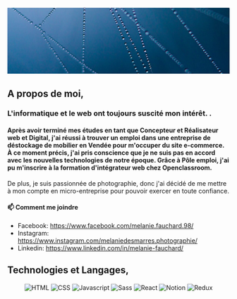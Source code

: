 ![header](images/banniere-github.jpg)

## A propos de moi,
### L'informatique et le web ont toujours suscité mon intérêt. . 
#### Après avoir terminé mes études en tant que Concepteur et Réalisateur web et Digital, j'ai réussi à trouver un emploi dans une entreprise de déstockage de mobilier en Vendée pour m'occuper du site e-commerce. À ce moment précis, j'ai pris conscience que je ne suis pas en accord avec les nouvelles technologies de notre époque. Grâce à Pôle emploi, j'ai pu m'inscrire à la formation d'intégrateur web chez Openclassroom.
De plus, je suis passionnée de photographie, donc j'ai décidé de me mettre à mon compte en micro-entreprise pour pouvoir exercer en toute confiance.

#### 📫 Comment me joindre

* Facebook: https://www.facebook.com/melanie.fauchard.98/
* Instagram: https://www.instagram.com/melaniedesmarres.photographie/
* Linkedin: https://www.linkedin.com/in/melanie-fauchard/
    


## Technologies et Langages,

<p align="center">
  <img align="center" width="5%" src="https://cdn.icon-icons.com/icons2/2107/PNG/512/file_type_html_icon_130541.png" alt="HTML"/>
  <img align="center" width="5%" src="https://cdn.icon-icons.com/icons2/2107/PNG/512/file_type_css_icon_130661.png" alt="CSS"/>
  <img align="center" width="5%" src="https://cdn.icon-icons.com/icons2/2415/PNG/512/javascript_original_logo_icon_146455.png" alt="Javascript"/>
  <img align="center" width="5%" src="https://cdn.icon-icons.com/icons2/2621/PNG/512/brand_sass_icon_157333.png" alt="Sass"/>
  <img align="center" width="5%" src="https://cdn.icon-icons.com/icons2/2108/PNG/512/react_icon_130845.png" alt="React"/>
  <img align="center" width="5%" src="https://cdn.icon-icons.com/icons2/2389/PNG/512/notion_logo_icon_145025.png" alt="Notion"/>
  <img align="center" width="5%" src="https://icon-icons.com/icons2/2415/PNG/512/redux_original_logo_icon_146365.png" alt="Redux"/>
</p>







